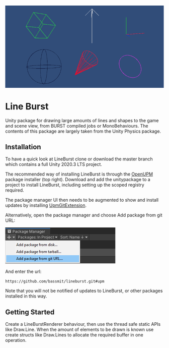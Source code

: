 <p align="center">
  <img src="https://github.com/bassmit/images/blob/master/LineBurst/lineburst01.png?raw=true">
</p>

# Line Burst
Unity package for drawing large amounts of lines and shapes to the game and scene view, from BURST compiled jobs or MonoBehaviours. The contents of this package are largely taken from the Unity Physics package.

## Installation
To have a quick look at LineBurst clone or download the master branch which contains a full Unity 2020.3 LTS project.

The recommended way of installing LineBurst is through the [OpenUPM](https://openupm.com/packages/com.bassmit.lineburst/) package installer (top right). Download and add the unitypackage to a project to install LineBurst, including setting up the scoped registry required.

The package manager UI then needs to be augmented to show and install updates by installing [UpmGitExtension](https://openupm.com/packages/com.coffee.upm-git-extension/).

Alternatively, open the package manager and choose Add package from git URL:

![](https://github.com/bassmit/images/blob/master/DotsNav/image16.png?raw=true)

And enter the url:

    https://github.com/bassmit/lineburst.git#upm

Note that you will not be notified of updates to LineBurst, or other packages installed in this way.
 
## Getting Started
Create a LineBurstRenderer behaviour, then use the thread safe static APIs like Draw.Line. When the amount of elements to be drawn is known use create structs like Draw.Lines to allocate the required buffer in one operation.